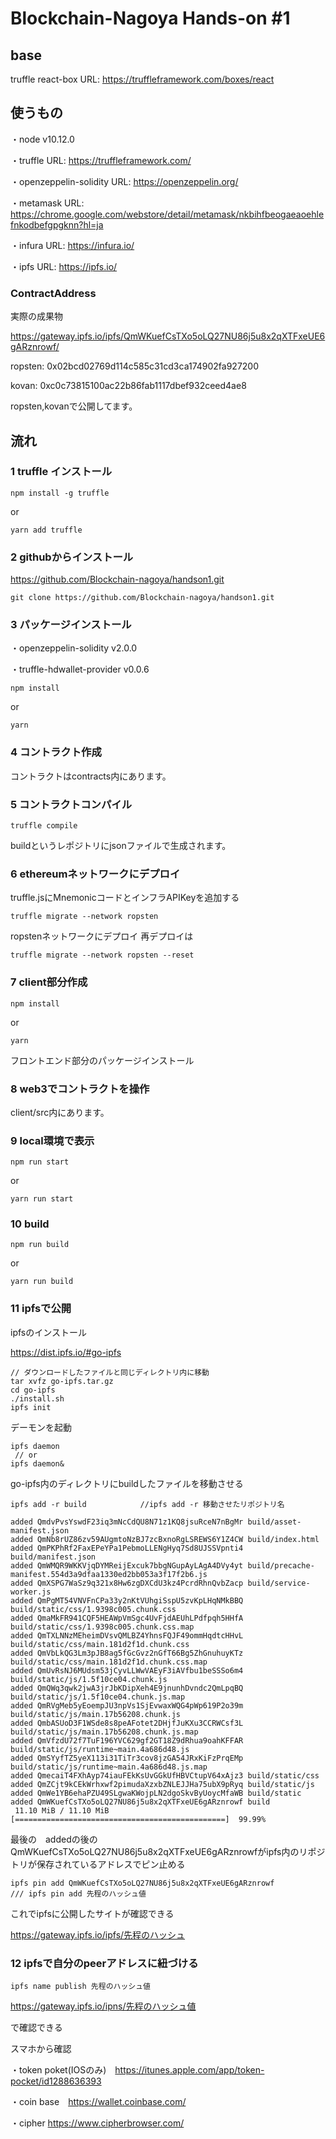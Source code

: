 # Blockchain-Nagoya Hands-on #1

## base
truffle react-box
URL: https://truffleframework.com/boxes/react

## 使うもの
・node v10.12.0

・truffle URL: https://truffleframework.com/

・openzeppelin-solidity URL: https://openzeppelin.org/

・metamask URL: https://chrome.google.com/webstore/detail/metamask/nkbihfbeogaeaoehlefnkodbefgpgknn?hl=ja

・infura URL: https://infura.io/

・ipfs URL: https://ipfs.io/


### ContractAddress


実際の成果物

https://gateway.ipfs.io/ipfs/QmWKuefCsTXo5oLQ27NU86j5u8x2qXTFxeUE6gARznrowf/

ropsten: 0x02bcd02769d114c585c31cd3ca174902fa927200

kovan: 0xc0c73815100ac22b86fab1117dbef932ceed4ae8

ropsten,kovanで公開してます。

## 流れ

### 1 truffle インストール

```
npm install -g truffle
```

or

```
yarn add truffle
```

### 2 githubからインストール

https://github.com/Blockchain-nagoya/handson1.git

```
git clone https://github.com/Blockchain-nagoya/handson1.git
```


### 3 パッケージインストール

・openzeppelin-solidity v2.0.0

・truffle-hdwallet-provider v0.0.6

```
npm install
```

or

```
yarn
```

### 4 コントラクト作成

コントラクトはcontracts内にあります。

### 5 コントラクトコンパイル

```
truffle compile
```

buildというレポジトリにjsonファイルで生成されます。

### 6 ethereumネットワークにデプロイ

truffle.jsにMnemonicコードとインフラAPIKeyを追加する

```
truffle migrate --network ropsten
```

ropstenネットワークにデプロイ
再デプロイは

```
truffle migrate --network ropsten --reset
```

### 7 client部分作成

```
npm install
```

or

```
yarn
```

フロントエンド部分のパッケージインストール

### 8 web3でコントラクトを操作

client/src内にあります。

### 9 local環境で表示

```
npm run start
```

or

```
yarn run start
```

### 10 build

```
npm run build
```

or

```
yarn run build
```

### 11 ipfsで公開

ipfsのインストール

https://dist.ipfs.io/#go-ipfs

```
// ダウンロードしたファイルと同じディレクトリ内に移動
tar xvfz go-ipfs.tar.gz
cd go-ipfs
./install.sh
ipfs init
```

デーモンを起動

```
ipfs daemon
 // or
ipfs daemon&
```

go-ipfs内のディレクトリにbuildしたファイルを移動させる

```
ipfs add -r build            //ipfs add -r 移動させたリポジトリ名
```

```
added QmdvPvsYswdF23iq3mNcCdQU8N71z1KQ8jsuRceN7nBgMr build/asset-manifest.json
added QmNb8rUZ86zv59AUgmtoNzBJ7zcBxnoRgLSREWS6Y1Z4CW build/index.html
added QmPKPhRf2FaxEPeYPa1PebmoLLENgHyq7Sd8UJSSVpnti4 build/manifest.json
added QmWMQR9WKKVjqDYMReijExcuk7bbgNGupAyLAgA4DVy4yt build/precache-manifest.554d3a9dfaa1330ed2bb053a3f17f2b6.js
added QmXSPG7WaSz9q321x8Hw6zgDXCdU3kz4PcrdRhnQvbZacp build/service-worker.js
added QmPgMT54VNVFnCPa33y2nKtVUhgiSspU5zvKpLHqNMkBBQ build/static/css/1.9398c005.chunk.css
added QmaMkFR941CQF5HEAWpVmSgc4UvFjdAEUhLPdfpqh5HHfA build/static/css/1.9398c005.chunk.css.map
added QmTXLNNzMEheimDVsvQMLBZ4YhnsFQJF49ommHqdtcHHvL build/static/css/main.181d2f1d.chunk.css
added QmVbLkQG3Lm3pJB8ag5fGcGvz2nGfT66Bg5ZhGnuhuyKTz build/static/css/main.181d2f1d.chunk.css.map
added QmUvRsNJ6MUdsm53jCyvLLWwVAEyF3iAVfbu1beSSSo6m4 build/static/js/1.5f10ce04.chunk.js
added QmQWq3qwk2jwA3jrJbKDipXeh4E9jnunhDvndc2QmLpqBQ build/static/js/1.5f10ce04.chunk.js.map
added QmRVgMeb5yEoempJU3npVs1SjEvwaxWQG4pWp619P2o39m build/static/js/main.17b56208.chunk.js
added QmbASUoD3F1WSde8s8peAFotet2DHjfJuKXu3CCRWCsf3L build/static/js/main.17b56208.chunk.js.map
added QmVfzdU72f7TuF196YVC629gf2GT18Z9dRhua9oahKFFAR build/static/js/runtime~main.4a686d48.js
added QmSYyfTZ5yeX113i31TiTr3cov8jzGA54JRxKiFzPrqEMp build/static/js/runtime~main.4a686d48.js.map
added QmecaiT4FXhAyp74iauFEkKsUvGGkUfHBVCtupV64xAjz3 build/static/css
added QmZCjt9kCEkWrhxwf2pimudaXzxbZNLEJJHa75ubX9pRyq build/static/js
added QmWe1YB6ehaPZU49SLgwaKWojpLN2dgoSkvByUoycMfaWB build/static
added QmWKuefCsTXo5oLQ27NU86j5u8x2qXTFxeUE6gARznrowf build
 11.10 MiB / 11.10 MiB [===============================================]  99.99%
```

最後の　addedの後のQmWKuefCsTXo5oLQ27NU86j5u8x2qXTFxeUE6gARznrowfがipfs内のリポジトリが保存されているアドレスでピン止める


```
ipfs pin add QmWKuefCsTXo5oLQ27NU86j5u8x2qXTFxeUE6gARznrowf
/// ipfs pin add 先程のハッシュ値
```

これでipfsに公開したサイトが確認できる

https://gateway.ipfs.io/ipfs/先程のハッシュ

### 12 ipfsで自分のpeerアドレスに紐づける

```
ipfs name publish 先程のハッシュ値

```

https://gateway.ipfs.io/ipns/先程のハッシュ値

で確認できる

スマホから確認


・token poket(IOSのみ)　https://itunes.apple.com/app/token-pocket/id1288636393

・coin base　https://wallet.coinbase.com/

・cipher https://www.cipherbrowser.com/
